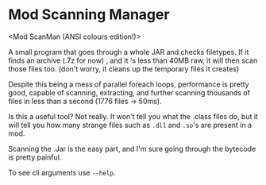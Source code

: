 # Mod Scanning Manager
<Mod ScanMan (ANSI colours edition!)>

A small program that goes through a whole JAR and checks filetypes. If it finds an archive (.7z for now) , and it 's less than 40MB raw, it will then scan those files too. (don't worry, it cleans up the temporary files it creates)

Despite this being a mess of parallel foreach loops, performance is pretty good, capable of scanning, extracting, and further scanning thousands of files in less than a second (1776 files -> 50ms).

Is this a useful tool? Not really. It won't tell you what the .class files do, but it will tell you how many strange files such as `.dll` and `.so`'s are present in a mod.

Scanning the .Jar is the easy part, and I'm sure going through the bytecode is pretty painful.

To see cli arguments use `--help`.
